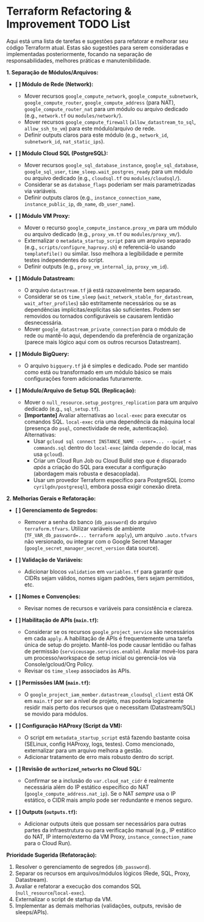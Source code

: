 # Terraform Refactoring & Improvement TODO List

Aqui está uma lista de tarefas e sugestões para refatorar e melhorar seu código Terraform atual. Estas são sugestões para serem consideradas e implementadas posteriormente, focando na separação de responsabilidades, melhores práticas e manutenibilidade.

**1. Separação de Módulos/Arquivos:**

*   **[ ] Módulo de Rede (Network):**
    *   Mover recursos `google_compute_network`, `google_compute_subnetwork`, `google_compute_router`, `google_compute_address` (para NAT), `google_compute_router_nat` para um módulo ou arquivo dedicado (e.g., `network.tf` ou `modules/network/`).
    *   Mover recursos `google_compute_firewall` (`allow_datastream_to_sql`, `allow_ssh_to_vm`) para este módulo/arquivo de rede.
    *   Definir outputs claros para este módulo (e.g., `network_id`, `subnetwork_id`, `nat_static_ips`).

*   **[ ] Módulo Cloud SQL (PostgreSQL):**
    *   Mover recursos `google_sql_database_instance`, `google_sql_database`, `google_sql_user`, `time_sleep.wait_postgres_ready` para um módulo ou arquivo dedicado (e.g., `cloudsql.tf` ou `modules/cloudsql/`).
    *   Considerar se as `database_flags` poderiam ser mais parametrizadas via variáveis.
    *   Definir outputs claros (e.g., `instance_connection_name`, `instance_public_ip`, `db_name`, `db_user_name`).

*   **[ ] Módulo VM Proxy:**
    *   Mover o recurso `google_compute_instance.proxy_vm` para um módulo ou arquivo dedicado (e.g., `proxy_vm.tf` ou `modules/proxy_vm/`).
    *   Externalizar o `metadata_startup_script` para um arquivo separado (e.g., `scripts/configure_haproxy.sh`) e referenciá-lo usando `templatefile()` ou similar. Isso melhora a legibilidade e permite testes independentes do script.
    *   Definir outputs (e.g., `proxy_vm_internal_ip`, `proxy_vm_id`).

*   **[ ] Módulo Datastream:**
    *   O arquivo `datastream.tf` já está razoavelmente bem separado.
    *   Considerar se os `time_sleep` (`wait_network_stable_for_datastream`, `wait_after_profiles`) são estritamente necessários ou se as dependências implícitas/explícitas são suficientes. Podem ser removidos ou tornados configuráveis se causarem lentidão desnecessária.
    *   Mover `google_datastream_private_connection` para o módulo de rede ou mantê-lo aqui, dependendo da preferência de organização (parece mais lógico aqui com os outros recursos Datastream).

*   **[ ] Módulo BigQuery:**
    *   O arquivo `bigquery.tf` já é simples e dedicado. Pode ser mantido como está ou transformado em um módulo básico se mais configurações forem adicionadas futuramente.

*   **[ ] Módulo/Arquivo de Setup SQL (Replicação):**
    *   Mover o `null_resource.setup_postgres_replication` para um arquivo dedicado (e.g., `sql_setup.tf`).
    *   **[Importante]** Avaliar alternativas ao `local-exec` para executar os comandos SQL. `local-exec` cria uma dependência da máquina local (presença do `psql`, conectividade de rede, autenticação). Alternativas:
        *   Usar `gcloud sql connect INSTANCE_NAME --user=... --quiet < commands.sql` dentro do `local-exec` (ainda depende do local, mas usa `gcloud`).
        *   Criar um Cloud Run Job ou Cloud Build step que é disparado *após* a criação do SQL para executar a configuração (abordagem mais robusta e desacoplada).
        *   Usar um provedor Terraform específico para PostgreSQL (como `cyrilgdn/postgresql`), embora possa exigir conexão direta.

**2. Melhorias Gerais e Refatoração:**

*   **[ ] Gerenciamento de Segredos:**
    *   Remover a senha do banco (`db_password`) do arquivo `terraform.tfvars`. Utilizar variáveis de ambiente (`TF_VAR_db_password=... terraform apply`), um arquivo `.auto.tfvars` não versionado, ou integrar com o Google Secret Manager (`google_secret_manager_secret_version` data source).

*   **[ ] Validação de Variáveis:**
    *   Adicionar blocos `validation` em `variables.tf` para garantir que CIDRs sejam válidos, nomes sigam padrões, tiers sejam permitidos, etc.

*   **[ ] Nomes e Convenções:**
    *   Revisar nomes de recursos e variáveis para consistência e clareza.

*   **[ ] Habilitação de APIs (`main.tf`):**
    *   Considerar se os recursos `google_project_service` são necessários em cada `apply`. A habilitação de APIs é frequentemente uma tarefa única de setup do projeto. Mantê-los pode causar lentidão ou falhas de permissão (`serviceusage.services.enable`). Avaliar movê-los para um processo/workspace de setup inicial ou gerenciá-los via Console/gcloud/Org Policy.
    *   Revisar os `time_sleep` associados às APIs.

*   **[ ] Permissões IAM (`main.tf`):**
    *   O `google_project_iam_member.datastream_cloudsql_client` está OK em `main.tf` por ser a nível de projeto, mas poderia logicamente residir mais perto dos recursos que o necessitam (Datastream/SQL) se movido para módulos.

*   **[ ] Configuração HAProxy (Script da VM):**
    *   O script em `metadata_startup_script` está fazendo bastante coisa (SELinux, config HAProxy, logs, testes). Como mencionado, externalizar para um arquivo melhora a gestão.
    *   Adicionar tratamento de erro mais robusto dentro do script.

*   **[ ] Revisão de `authorized_networks` no Cloud SQL:**
    *   Confirmar se a inclusão do `var.cloud_nat_cidr` é realmente necessária além do IP estático específico do NAT (`google_compute_address.nat_ip`). Se o NAT *sempre* usa o IP estático, o CIDR mais amplo pode ser redundante e menos seguro.

*   **[ ] Outputs (`outputs.tf`):**
    *   Adicionar outputs úteis que possam ser necessários para outras partes da infraestrutura ou para verificação manual (e.g., IP estático do NAT, IP interno/externo da VM Proxy, `instance_connection_name` para o Cloud Run).

**Prioridade Sugerida (Refatoração):**

1.  Resolver o gerenciamento de segredos (`db_password`).
2.  Separar os recursos em arquivos/módulos lógicos (Rede, SQL, Proxy, Datastream).
3.  Avaliar e refatorar a execução dos comandos SQL (`null_resource`/`local-exec`).
4.  Externalizar o script de startup da VM.
5.  Implementar as demais melhorias (validações, outputs, revisão de sleeps/APIs). 
